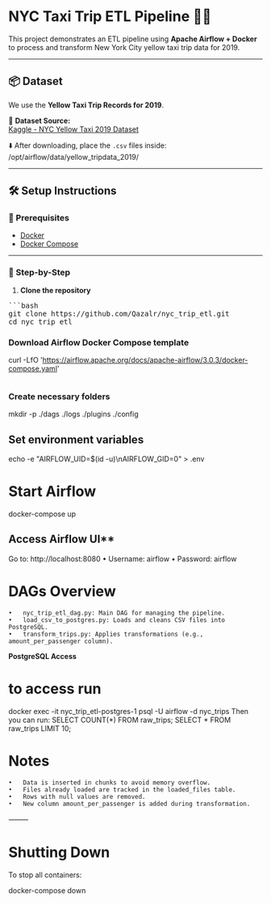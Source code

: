 # NYC Taxi Trip ETL Pipeline 🗽🚕

This project demonstrates an ETL pipeline using **Apache Airflow + Docker** to process and transform New York City yellow taxi trip data for 2019.

---

## 📦 Dataset

We use the **Yellow Taxi Trip Records for 2019**.

📂 **Dataset Source:**  
[Kaggle - NYC Yellow Taxi 2019 Dataset](https://www.kaggle.com/code/dhruvildave/starter-new-york-city-taxi-trips?select=yellow_tripdata_2019)

⬇️ After downloading, place the `.csv` files inside: /opt/airflow/data/yellow_tripdata_2019/

---

## 🛠️ Setup Instructions

### 🔧 Prerequisites

- [Docker](https://docs.docker.com/get-docker/)
- [Docker Compose](https://docs.docker.com/compose/install/)

---

### 🚀 Step-by-Step

1. **Clone the repository**
<pre>
```bash
git clone https://github.com/Qazalr/nyc_trip_etl.git
cd nyc_trip_etl
</pre>
### Download Airflow Docker Compose template
curl -LfO 'https://airflow.apache.org/docs/apache-airflow/3.0.3/docker-compose.yaml'
<pre>
</pre>
### Create necessary folders
mkdir -p ./dags ./logs ./plugins ./config
</pre>

## Set environment variables
echo -e "AIRFLOW_UID=$(id -u)\nAIRFLOW_GID=0" > .env
</pre>

# Start Airflow
docker-compose up

## Access Airflow UI**
Go to: http://localhost:8080
	•	Username: airflow
	•	Password: airflow



# DAGs Overview
	•	nyc_trip_etl_dag.py: Main DAG for managing the pipeline.
	•	load_csv_to_postgres.py: Loads and cleans CSV files into PostgreSQL.
	•	transform_trips.py: Applies transformations (e.g., amount_per_passenger column).

**PostgreSQL Access**

# to access run 
docker exec -it nyc_trip_etl-postgres-1 psql -U airflow -d nyc_trips
Then you can run:
SELECT COUNT(*) FROM raw_trips;
SELECT * FROM raw_trips LIMIT 10;

# Notes
	•	Data is inserted in chunks to avoid memory overflow.
	•	Files already loaded are tracked in the loaded_files table.
	•	Rows with null values are removed.
	•	New column amount_per_passenger is added during transformation.

⸻
# Shutting Down

To stop all containers:

docker-compose down